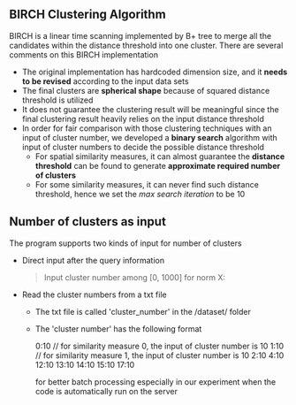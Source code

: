 ## BIRCH Clustering Algorithm
BIRCH is a linear time scanning implemented by B+ tree to merge all the candidates within the distance threshold into one cluster. There are several comments on this BIRCH implementation
- The original implementation has hardcoded dimension size, and it **needs to be revised** according to the input data sets
- The final clusters are **spherical shape** because of squared distance threshold is utilized
- It does not guarantee the clustering result will be meaningful since the final clustering result heavily relies on the input distance threshold
- In order for fair comparison with those clustering techniques with an input of cluster number, we developed a **binary search** algorithm with input of cluster numbers to decide the possible distance threshold
	- For spatial similarity measures, it can almost guarantee the **distance threshold** can be found to generate **approximate required number of clusters**
	- For some similarity measures, it can never find such distance threshold, hence we set the *max search iteration* to be 10 


## Number of clusters as input
The program supports two kinds of input for number of clusters
- Direct input after the query information
	> Input cluster number among [0, 1000] for norm X: 
- Read the cluster numbers from a txt file
	- The txt file is called 'cluster_number' in the /dataset/ folder
	- The 'cluster number' has the following format

		0:10       // for similarity measure 0, the input of cluster number is 10
		1:10       // for similarity measure 1, the input of cluster number is 10
		2:10
		4:10
		12:10
		13:10
		14:10
		15:10
		17:10

		for better batch processing especially in our experiment when the code is automatically run on the server